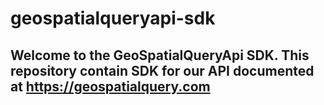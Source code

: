 # geospatialqueryapi-sdk

## Welcome to the GeoSpatialQueryApi SDK. This repository contain SDK for our API documented at https://geospatialquery.com
